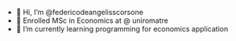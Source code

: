 - 👋 Hi, I’m @federicodeangelisscorsone
- 👀 Enrolled MSc in Economics at @ uniromatre
- 🌱 I’m currently learning programming for economics application


